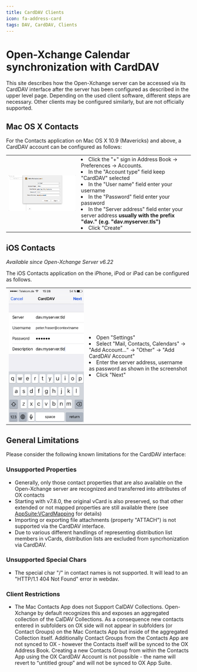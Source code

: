 ```yaml
---
title: CardDAV Clients
icon: fa-address-card
tags: DAV, CardDAV, Clients
---
```


# Open-Xchange Calendar synchronization with CardDAV

This site describes how the Open-Xchange server can be accessed via its CardDAV interface after the server has been configured as described in the upper level page. Depending on the used client software, different steps are necessary. Other clients may be configured similarly, but are not officially supported.

## Mac OS X Contacts

For the Contacts application on Mac OS X 10.9 (Mavericks) and above, a CardDAV account can be configured as follows:

<table>
  <tr>
    <td><img src="carddav_clients/1_Carddav-account5.png"/></td>
    <td>
      <li>Click the "+" sign in Address Book -> Preferences -> Accounts.</li>
      <li>In the "Account type" field keep "CardDAV" selected</li>
      <li>In the "User name" field enter your username</li>
      <li>In the "Password" field enter your password</li>
      <li>In the "Server address" field enter your server address <b>usually with the prefix "dav." (e.g. "dav.myserver.tls")</b></li>
      <li>Click "Create"</li>
    </td>
  </tr>
</table>

## iOS Contacts

*Available since Open-Xchange Server v6.22*

The iOS Contacts application on the iPhone, iPod or iPad can be configured as follows.

<table>
  <tr>
    <td><img src="carddav_clients/2_Ios_carddav_config.png"/></td>
    <td>
      <li>Open "Settings"</li>
      <li>Select "Mail, Contacts, Calendars" -> "Add Account..." -> "Other" -> "Add CardDAV Account"</li>
      <li>Enter the server address, username as password as shown in the screenshot</li>
      <li>Click "Next"</li>
    </td>
  </tr>
</table>

## General Limitations

Please consider the following known limitations for the CardDAV interface:

### Unsupported Properties

* Generally, only those contact properties that are also available on the Open-Xchange server are recognized and transferred into attributes of OX contacts
* Starting with v7.8.0, the original vCard is also preserved, so that other extended or not mapped properties are still available there (see [AppSuite:VCardMapping](https://oxpedia.org/wiki/index.php?title=AppSuite:VCardMapping) for details)
* Importing or exporting file attachments (property "ATTACH") is not supported via the CardDAV interface.
* Due to various different handlings of representing distribution list members in vCards, distribution lists are excluded from syncrhonization via CardDAV.

### Unsupported Special Chars

* The special char "/" in contact names is not supported. It will lead to an "HTTP/1.1 404 Not Found" error in webdav.

### Client Restrictions

* The Mac Contacts App does not Support CalDAV Collections. Open-Xchange by default recognizes this and exposes an aggregated collection of the CalDAV Collections. As a consequence new contacts entered in subfolders on OX side will not appear in subfolders (or Contact Groups) on the Mac Contacts App but inside of the aggregated Collection itself. Additionally Contact Groups from the Contacts App are not synced to OX - however the Contacts itself will be synced to the OX Address Book. Creating a new Contacts Group from within the Contacts App using the OX CardDAV Account is not possible - the name will revert to “untitled group” and will not be synced to OX App Suite.
